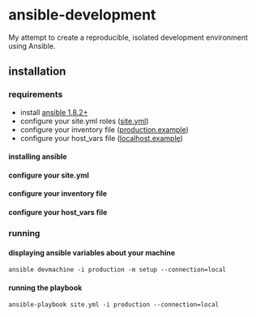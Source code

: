 # ansible-development

My attempt to create a reproducible, isolated development environment using
Ansible.

## installation

### requirements

  - install [ansible 1.8.2+](http://docs.ansible.com/intro_installation.html#installation)
  - configure your site.yml roles ([site.yml](https://github.com/ryankanno/ansible-development/blob/master/site.yml))
  - configure your inventory file ([production.example](https://github.com/ryankanno/ansible-development/blob/master/production.example))
  - configure your host_vars file ([localhost.example](https://github.com/ryankanno/ansible-development/blob/master/host_vars/localhost.example))

#### installing ansible
#### configure your site.yml
#### configure your inventory file
#### configure your host_vars file

### running

#### displaying ansible variables about your machine

`ansible devmachine -i production -m setup --connection=local`

#### running the playbook

`ansible-playbook site.yml -i production --connection=local`
